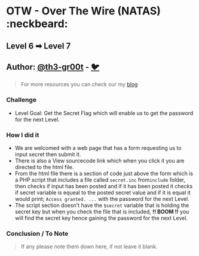 # OTW - Over The Wire (NATAS) :neckbeard:

## Level 6 ➡ Level 7
## Author: [@th3-gr00t](https://th33-gr00t.tk/) -  [:bird:](https://twitter.com/th3_gr00t/)

> For more resources you can check our my [blog](https://th33gr00t.blogspot.com/)

### Challenge

- Level Goal: Get the Secret Flag which will enable us to get the password for the next Level.

### How I did it

- We are welcomed with a web page that has a form requesting us to input secret then submit it.
- There is also a View sourcecode link which when you click it you are directed to the html file.
- From the html file there is a section of code just above the form which is a PHP script that includes a file called `secret.inc` from`include` folder, then checks if input has been posted and if it has been posted it checks if secret variable is equeal to the posted secret value and if it is equal it would print; `Access granted. ...` with the password for the next Level.
- The script section doesn't have the `$secret` variable that is holding the secret key but when you check the file that is included, **!! BOOM !!** you will find the secret key hence gaining the password for the next Level.

### Conclusion / To Note

> If any please note them down here, if not leave it blank. 
